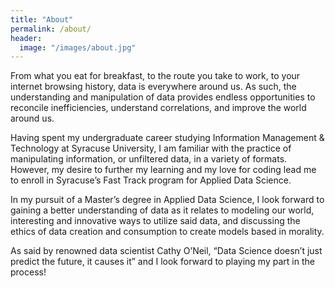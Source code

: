 ```yaml
---
title: "About"
permalink: /about/
header:
  image: "/images/about.jpg"
---
```


From what you eat for breakfast, to the route you take to work, to your internet browsing history, data is everywhere around us. As such, the understanding and manipulation of data provides endless opportunities to reconcile inefficiencies, understand correlations, and improve the world around us.

Having spent my undergraduate career studying Information Management & Technology at Syracuse University, I am familiar with the practice of manipulating information, or unfiltered data, in a variety of formats. However, my desire to further my learning and my love for coding lead me to enroll in Syracuse’s Fast Track program for Applied Data Science.

In my pursuit of a Master’s degree in Applied Data Science, I look forward to gaining a better understanding of data as it relates to modeling our world, interesting and innovative ways to utilize said data, and discussing the ethics of data creation and consumption to create models based in morality.

As said by renowned data scientist Cathy O’Neil, “Data Science doesn’t just predict the future, it causes it” and I look forward to playing my part in the process!
